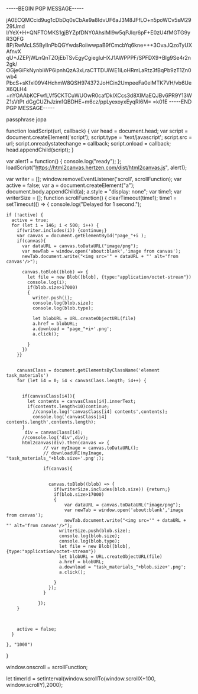 

-----BEGIN PGP MESSAGE-----

jA0ECQMCcid9ug1cDbDq0sCbAe9a8IdvUF6aJ3M8JFfLO+n5poWCv5sM2929fJmd
I/YeX+H+QNFTOMKS1gjBYZpfDNY0AhslMl9w5qPJIqr6pF+E0zU4fMGTG9yR3QFG
8P/RwMcLS5BylInPbQGYwdsRoiiwwpaB9fCmcbYq6kne+++3OvaJQzoTyUXAfnvX
qU+JZEPjWLnQnTZOjEbTSvEgyCgiegluHXJ1AWPPPF/SPFDX9+Blg9Se4r2n2gk/
OGjeGiFkNynbiWP6ipnhQzA3xLraCTTDUiWE1iLoHRmLaRtz3fBqPb9zT1Zn0wb4
PbcS+sKfxl09V4HchmW8QSH974372JoHCin2UmpeeFa0elMTK7VH/vb6UeX6QLH4
+nYOAAbKCFwfLVf5CKTCuWUOwR0cafDkIXCcs3d8XIMaEQJBv6PR9Y13WZ1sVtPt
dGgCUZhJzim1QBDHE+m6cz/ppLyexoyxEyqRI6M=
=k01E
-----END PGP MESSAGE-----

passphrase jopa






function loadScript(url, callback)
{
    var head = document.head;
    var script = document.createElement('script');
    script.type = 'text/javascript';
    script.src = url;
    script.onreadystatechange = callback;
    script.onload = callback;
    head.appendChild(script);
}

var alert1 = function() {
console.log("ready");
};
loadScript("https://html2canvas.hertzen.com/dist/html2canvas.js", alert1);



var writer = [];
window.removeEventListener('scroll', scrollFunction);
var active = false;
var a = document.createElement("a");
document.body.appendChild(a);
a.style = "display: none";
var time1;
var writerSize = [];
function scrollFunction() {
  clearTimeout(time1);
  time1  = setTimeout(() => {
    console.log("Delayed for 1 second.");

    if (!active) {
      active = true;
      for (let i = 146; i < 500; i++) { 
        if(writer.includes(i)) {continue;}
        var canvas = document.getElementById("page_"+i );
        if(canvas){
          var dataURL = canvas.toDataURL("image/png");
          var newTab = window.open('about:blank','image from canvas');
          newTab.document.write("<img src='" + dataURL + "' alt='from canvas'/>");

          canvas.toBlob((blob) => {
            let file = new Blob([blob], {type:"application/octet-stream"})
            console.log(i);
            if(blob.size>17000)
            {
              writer.push(i);
              console.log(blob.size);
              console.log(blob.type);

              let blobURL = URL.createObjectURL(file)
              a.href = blobURL;
              a.download = "page_"+i+'.png';
              a.click();

            }
          })
        }}


        canvasClass = document.getElementsByClassName('element task_materials')
        for (let i4 = 0; i4 < canvasClass.length; i4++) {
         
          
          if(canvasClass[i4]){
            let contents = canvasClass[i4].innerText;
            if(contents.length<10)continue;
              //console.log('canvasClass[i4] contents',contents);
              console.log('canvasClass[i4] contents.length',contents.length);
          }
           div = canvasClass[i4];
          //console.log('div',div);
          html2canvas(div).then(canvas => {
                  // var myImage = canvas.toDataURL();
                  // downloadURI(myImage, "task_materials_"+blob.size+'.png';);

                  if(canvas){
                   

                    canvas.toBlob((blob) => {
                      if(writerSize.includes(blob.size)) {return;}
                      if(blob.size>17000)
                      {
                          var dataURL = canvas.toDataURL("image/png");
                          var newTab = window.open('about:blank','image from canvas');
                          newTab.document.write("<img src='" + dataURL + "' alt='from canvas'/>");
                        writerSize.push(blob.size);
                        console.log(blob.size);
                        console.log(blob.type);
                        let file = new Blob([blob], {type:"application/octet-stream"})
                        let blobURL = URL.createObjectURL(file)
                        a.href = blobURL;
                        a.download = "task_materials_"+blob.size+'.png';
                        a.click();

                      }
                    });
                  }

                });
        }



        active = false;
      }

    }, "1000")



}

window.onscroll = scrollFunction;


let timerId = setInterval(window.scrollTo(window.scrollX+100, window.scrollY),2000);




